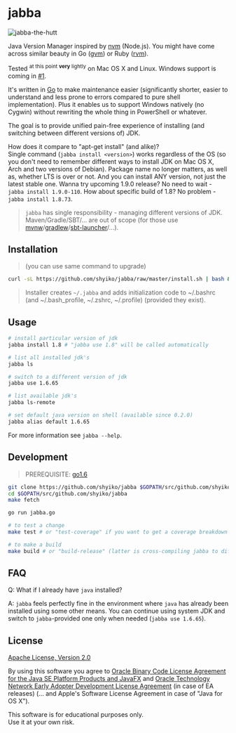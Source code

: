 # jabba

![jabba-the-hutt](https://cloud.githubusercontent.com/assets/370176/13943697/e6098ed0-efbb-11e5-9630-3ff0d0d0403d.jpg)

Java Version Manager inspired by [nvm](https://github.com/creationix/nvm) (Node.js). You might have come across similar beauty
in Go ([gvm](https://github.com/moovweb/gvm)) or Ruby ([rvm](https://rvm.io)).

Tested <sup>at this point **very** lightly</sup> on Mac OS X and Linux. Windows support is coming in [#1](https://github.com/shyiko/jabba/issues/1).

It's written in [Go](https://golang.org/) to make maintenance easier (significantly shorter, easier to understand and less prone to errors 
compared to pure shell implementation). Plus it enables us to support Windows natively (no Cygwin) without rewriting 
the whole thing in PowerShell or whatever. 

The goal is to provide unified pain-free experience of installing (and switching between different versions of) JDK.

How does it compare to "apt-get install" (and alike)?  
Single command (`jabba install <version>`) works regardless of the OS (so you don't need to remember different ways to 
install JDK on Mac OS X, Arch and two versions of Debian). Package name no longer matters, as well as, whether LTS is over
or not.
And you can install ANY version, not just the latest stable one. Wanna try upcoming 1.9.0 release? No need to wait -
`jabba install 1.9.0-110`. How about specific build of 1.8? No problem - `jabba install 1.8.73`.

> `jabba` has single responsibility - managing different versions of JDK. Maven/Gradle/SBT/... are out of scope (for those use
[mvnw](https://github.com/shyiko/mvnw)/[gradlew](https://docs.gradle.org/current/userguide/gradle_wrapper.html)/[sbt-launcher](http://www.scala-sbt.org/0.13/docs/Manual-Installation.html)/...).
 
## Installation

> (you can use same command to upgrade)

```sh
curl -sL https://github.com/shyiko/jabba/raw/master/install.sh | bash && . ~/.jabba/jabba.sh
```   

> Installer creates `~/.jabba` and adds initialization code to ~/.bashrc (and ~/.bash_profile, ~/.zshrc, ~/.profile) 
(provided they exist).

## Usage

```sh
# install particular version of jdk
jabba install 1.8 # "jabba use 1.8" will be called automatically  

# list all installed jdk's
jabba ls

# switch to a different version of jdk
jabba use 1.6.65

# list available jdk's
jabba ls-remote

# set default java version on shell (available since 0.2.0)
jabba alias default 1.6.65
```

For more information see `jabba --help`.  

## Development

> PREREQUISITE: [go1.6](https://github.com/moovweb/gvm)

```sh
git clone https://github.com/shyiko/jabba $GOPATH/src/github.com/shyiko/jabba 
cd $GOPATH/src/github.com/shyiko/jabba 
make fetch

go run jabba.go

# to test a change
make test # or "test-coverage" if you want to get a coverage breakdown

# to make a build
make build # or "build-release" (latter is cross-compiling jabba to different OSs/ARCHs)   
```

## FAQ

Q: What if I already have `java` installed?

A: `jabba` feels perfectly fine in the environment where `java` has already been installed using some other means. You 
 can continue using system JDK and switch to `jabba`-provided one only when needed (`jabba use 1.6.65`).

## License

[Apache License, Version 2.0](http://www.apache.org/licenses/LICENSE-2.0)

By using this software you agree to [Oracle Binary Code License Agreement for the Java SE Platform Products and JavaFX](http://www.oracle.com/technetwork/java/javase/terms/license/index.html)
and [Oracle Technology Network Early Adopter Development License Agreement](http://www.oracle.com/technetwork/licenses/ea-license-152003.html) (in case of EA releases) 
(... and Apple's Software License Agreement in case of "Java for OS X"). 

This software is for educational purposes only.  
Use it at your own risk. 
